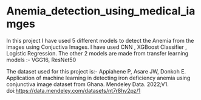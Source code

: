 # Anemia_detection_using_medical_iamges

In this project I have used 5 different models to detect the Anemia from the images using Conjuctiva Images. I have used CNN , XGBoost Classifier , Logistic Regression. The other 2 models are made from transfer learning models :- VGG16, ResNet50

The dataset used for this project is:- 
Appiahene P, Asare JW, Donkoh E. Application of machine learning in detecting iron deficiency anemia using conjunctiva image dataset from Ghana. Mendeley Data. 2022;V1. doi:https://data.mendeley.com/datasets/nt7r8hv2pz/1
